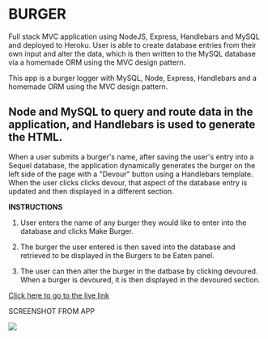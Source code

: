 
BURGER
===

Full stack MVC application using NodeJS, Express, Handlebars and MySQL and deployed to Heroku.
User is able to create database entries from their own input and alter the data, which is then written to the MySQL database via a homemade ORM using the MVC design pattern.

This app is a burger logger with MySQL, Node, Express, Handlebars and a homemade ORM using the MVC design pattern.

Node and MySQL to query and route data in the application, and Handlebars is used to generate the HTML.
---


When a user submits a burger's name, after saving the user's entry into a Sequel database, the application dynamically generates the burger on the left side of the page with a "Devour" button using a Handlebars template. When the user clicks clicks devour, that aspect of the database entry is updated and then displayed in a different section.

**INSTRUCTIONS**

1. User enters the name of any burger they would like to enter into the database and clicks Make Burger.

2. The burger the user entered is then saved into the database and retrieved to be displayed in the Burgers to be Eaten panel.

3. The user can then alter the burger in the datbase by clicking devoured. When a burger is devoured, it is then displayed in the devoured section.


[Click here to go to the live link](https://sheltered-reaches-31441.herokuapp.com/)


SCREENSHOT FROM APP


![](/public/assets/img/screenshot1.JPG)



